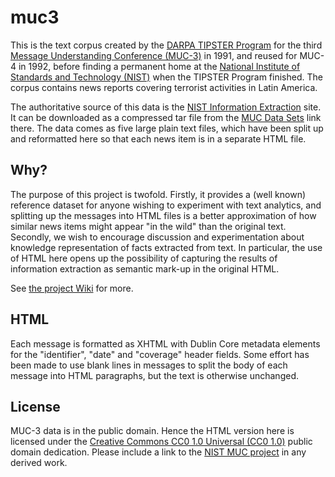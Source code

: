 # muc3
This is the text corpus created by the [DARPA TIPSTER Program](http://www.itl.nist.gov/iaui/894.02/related_projects/tipster/) for the third [Message Understanding Conference (MUC-3)](https://en.wikipedia.org/wiki/Message_Understanding_Conference) in 1991, and reused for MUC-4 in 1992, before finding a permanent home at the [National Institute of Standards and Technology (NIST)](http://www.nist.gov/) when the TIPSTER Program finished. The corpus contains news reports covering terrorist activities in Latin America.

The authoritative source of this data is the [NIST Information Extraction](http://www-nlpir.nist.gov/related_projects/muc/) site. It can be downloaded as a compressed tar file from the [MUC Data Sets](http://www-nlpir.nist.gov/related_projects/muc/muc_data/muc_data_index.html) link there. The data comes as five large plain text files, which have been split up and reformatted here so that each news item is in a separate HTML file.

## Why?
The purpose of this project is twofold. Firstly, it provides a (well known) reference dataset for anyone wishing to experiment with text analytics, and splitting up the messages into HTML files is a better approximation of how similar news items might appear "in the wild" than the original text. Secondly, we wish to encourage discussion and experimentation about knowledge representation of facts extracted from text. In particular, the use of HTML here opens up the possibility of capturing the results of information extraction as semantic mark-up in the original HTML.

See [the project Wiki](https://github.com/dstl/muc3/wiki) for more.

## HTML
Each message is formatted as XHTML with Dublin Core metadata elements for the "identifier", "date" and "coverage" header fields. Some effort has been made to use blank lines in messages to split the body of each message into HTML paragraphs, but the text is otherwise unchanged.

## License
MUC-3 data is in the public domain. Hence the HTML version here is licensed under the [Creative Commons CC0 1.0 Universal (CC0 1.0)](https://creativecommons.org/publicdomain/zero/1.0/) public domain dedication. Please include a link to the [NIST MUC project](http://www-nlpir.nist.gov/related_projects/muc/) in any derived work.
